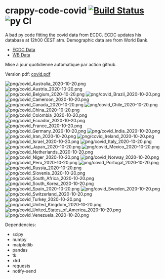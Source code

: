 # crappy-code-covid [![Build Status](https://cloud.drone.io/api/badges/a-lemonnier/crappy-code-covid/status.svg)](https://cloud.drone.io/a-lemonnier/crappy-code-covid) ![py CI](https://github.com/a-lemonnier/crappy-code-covid/workflows/py%20CI/badge.svg)
 
A bad py code fitting the covid data from ECDC. ECDC updates his database at 12h00 CEST atm. Demographic data are from World Bank.
 
- [ECDC Data](https://www.ecdc.europa.eu/en/publications-data/download-todays-data-geographic-distribution-covid-19-cases-worldwide)
- [WB Data](https://data.worldbank.org/indicator/sp.pop.totl)
 
 
Mise à jour quotidienne automatique par action github.
 
Version pdf: [covid.pdf](https://github.com/a-lemonnier/crappy-code-covid/raw/master/covid.pdf)
 
![png/covid_Australia_2020-10-20.png](png/covid_Australia_2020-10-20.png)
![png/covid_Austria_2020-10-20.png](png/covid_Austria_2020-10-20.png)
![png/covid_Belgium_2020-10-20.png](png/covid_Belgium_2020-10-20.png)
![png/covid_Brazil_2020-10-20.png](png/covid_Brazil_2020-10-20.png)
![png/covid_Cameroon_2020-10-20.png](png/covid_Cameroon_2020-10-20.png)
![png/covid_Canada_2020-10-20.png](png/covid_Canada_2020-10-20.png)
![png/covid_Chile_2020-10-20.png](png/covid_Chile_2020-10-20.png)
![png/covid_China_2020-10-20.png](png/covid_China_2020-10-20.png)
![png/covid_Colombia_2020-10-20.png](png/covid_Colombia_2020-10-20.png)
![png/covid_Ecuador_2020-10-20.png](png/covid_Ecuador_2020-10-20.png)
![png/covid_France_2020-10-20.png](png/covid_France_2020-10-20.png)
![png/covid_Germany_2020-10-20.png](png/covid_Germany_2020-10-20.png)
![png/covid_India_2020-10-20.png](png/covid_India_2020-10-20.png)
![png/covid_Iran_2020-10-20.png](png/covid_Iran_2020-10-20.png)
![png/covid_Ireland_2020-10-20.png](png/covid_Ireland_2020-10-20.png)
![png/covid_Israel_2020-10-20.png](png/covid_Israel_2020-10-20.png)
![png/covid_Italy_2020-10-20.png](png/covid_Italy_2020-10-20.png)
![png/covid_Japan_2020-10-20.png](png/covid_Japan_2020-10-20.png)
![png/covid_Mexico_2020-10-20.png](png/covid_Mexico_2020-10-20.png)
![png/covid_Netherlands_2020-10-20.png](png/covid_Netherlands_2020-10-20.png)
![png/covid_Niger_2020-10-20.png](png/covid_Niger_2020-10-20.png)
![png/covid_Norway_2020-10-20.png](png/covid_Norway_2020-10-20.png)
![png/covid_Peru_2020-10-20.png](png/covid_Peru_2020-10-20.png)
![png/covid_Portugal_2020-10-20.png](png/covid_Portugal_2020-10-20.png)
![png/covid_Russia_2020-10-20.png](png/covid_Russia_2020-10-20.png)
![png/covid_Slovenia_2020-10-20.png](png/covid_Slovenia_2020-10-20.png)
![png/covid_South_Africa_2020-10-20.png](png/covid_South_Africa_2020-10-20.png)
![png/covid_South_Korea_2020-10-20.png](png/covid_South_Korea_2020-10-20.png)
![png/covid_Spain_2020-10-20.png](png/covid_Spain_2020-10-20.png)
![png/covid_Sweden_2020-10-20.png](png/covid_Sweden_2020-10-20.png)
![png/covid_Switzerland_2020-10-20.png](png/covid_Switzerland_2020-10-20.png)
![png/covid_Turkey_2020-10-20.png](png/covid_Turkey_2020-10-20.png)
![png/covid_United_Kingdom_2020-10-20.png](png/covid_United_Kingdom_2020-10-20.png)
![png/covid_United_States_of_America_2020-10-20.png](png/covid_United_States_of_America_2020-10-20.png)
![png/covid_Venezuela_2020-10-20.png](png/covid_Venezuela_2020-10-20.png)
 
Dependencies:
- scipy
- numpy
- matplotlib
- pandas
- tk
- xlrd
- requests
- notify-send
